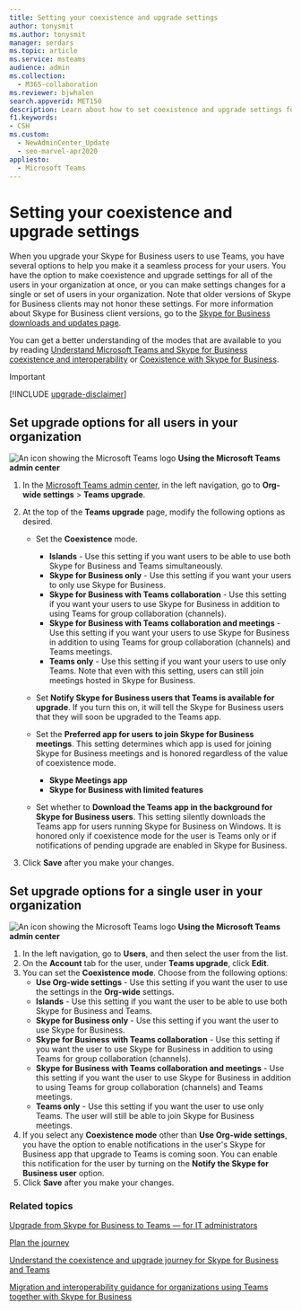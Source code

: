 ```yaml
---
title: Setting your coexistence and upgrade settings
author: tonysmit
ms.author: tonysmit
manager: serdars
ms.topic: article
ms.service: msteams
audience: admin
ms.collection: 
  - M365-collaboration
ms.reviewer: bjwhalen
search.appverid: MET150
description: Learn about how to set coexistence and upgrade settings for all users in your organization at once, or for a single or set of users in your organization.
f1.keywords:
- CSH
ms.custom: 
  - NewAdminCenter_Update
  - seo-marvel-apr2020
appliesto: 
  - Microsoft Teams
---
```


# Setting your coexistence and upgrade settings


When you upgrade your Skype for Business users to use Teams, you have several options to help you make it a seamless process for your users. You have the option to make coexistence and upgrade settings for all of the users in your organization at once, or you can make settings changes for a single or set of users in your organization. Note that older versions of Skype for Business clients may not honor these settings. For more information about Skype for Business client versions, go to the [Skype for Business downloads and updates page](https://docs.microsoft.com/skypeforbusiness/software-updates). 

You can get a better understanding of the modes that are available to you by reading [Understand Microsoft Teams and Skype for Business coexistence and interoperability](teams-and-skypeforbusiness-coexistence-and-interoperability.md) or [Coexistence with Skype for Business](coexistence-chat-calls-presence.md).  

> [!IMPORTANT]
> [!INCLUDE [upgrade-disclaimer](includes/upgrade-disclaimer.md)]


## Set upgrade options for all users in your organization

![An icon showing the Microsoft Teams logo](media/teams-logo-30x30.png) **Using the Microsoft Teams admin center**

1. In the [Microsoft Teams admin center](https://admin.teams.microsoft.com/), in the left navigation, go to **Org-wide settings** > **Teams upgrade**. 

2. At the top of the **Teams upgrade** page, modify the following options as desired.
    - Set the **Coexistence** mode.
        - **Islands** - Use this setting if you want users to be able to use both Skype for Business and Teams simultaneously.
        - **Skype for Business only** - Use this setting if you want your users to only use Skype for Business.
        - **Skype for Business with Teams collaboration** - Use this setting if you want your users to use Skype for Business in addition to using Teams for group collaboration (channels).
        - **Skype for Business with Teams collaboration and meetings** - Use this setting if you want your users to use Skype for Business in addition to using Teams for group collaboration (channels) and Teams meetings.
        - **Teams only** - Use this setting if you want your users to use only Teams. Note that even with this setting, users can still join meetings hosted in Skype for Business.
        
    - Set **Notify Skype for Business users that Teams is available for upgrade**. If you turn this on, it will tell the Skype for Business users that they will soon be upgraded to the Teams app.
    - Set the **Preferred app for users to join Skype for Business meetings**. This setting determines which app is used for joining Skype for Business meetings and is honored regardless of the value of coexistence mode.
      - **Skype Meetings app**
      - **Skype for Business with limited features**
    - Set whether to **Download the Teams app in the background for Skype for Business users**.  This setting silently downloads the Teams app for users running Skype for Business on Windows. It is honored only if coexistence mode for the user is Teams only or if notifications of pending upgrade are enabled in Skype for Business.
3. Click **Save** after you make your changes.

## Set upgrade options for a single user in your organization

![An icon showing the Microsoft Teams logo](media/teams-logo-30x30.png) **Using the Microsoft Teams admin center**

1. In the left navigation, go to **Users**, and then select the user from the list. 
2. On the **Account** tab for the user, under **Teams upgrade**, click **Edit**.
3. You can set the **Coexistence mode**. Choose from the following options:
     - **Use Org-wide settings** - Use this setting if you want the user to use the settings in the **Org-wide** settings. 
     - **Islands** - Use this setting if you want the user to be able to use both Skype for Business and Teams. 
     - **Skype for Business only** - Use this setting if you want the user to use Skype for Business.
     - **Skype for Business with Teams collaboration** - Use this setting if you want the user to use Skype for Business in addition to using Teams for group collaboration (channels).
      - **Skype for Business with Teams collaboration and meetings** - Use this setting if you want the user to use Skype for Business in addition to using Teams for group collaboration (channels) and Teams meetings.
     - **Teams only** - Use this setting if you want the user to use only Teams. The user will still be able to join Skype for Business meetings.
4. If you select any **Coexistence mode** other than **Use Org-wide settings**, you have the option to enable notifications in the user's Skype for Business app that upgrade to Teams is coming soon. You can enable this notification for the user by turning on the **Notify the Skype for Business user** option.
5. Click **Save** after you make your changes.

### Related topics
[Upgrade from Skype for Business to Teams — for IT administrators](upgrade-to-teams-on-prem-overview.md)

[Plan the journey](upgrade-plan-journey.md)

[Understand the coexistence and upgrade journey for Skype for Business and Teams](upgrade-and-coexistence-of-skypeforbusiness-and-teams.md)

[Migration and interoperability guidance for organizations using Teams together with Skype for Business](migration-interop-guidance-for-teams-with-skype.md)
